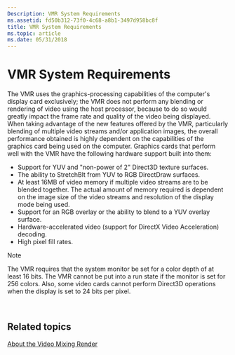 ```yaml
---
Description: VMR System Requirements
ms.assetid: fd50b312-73f0-4c68-a8b1-3497d958bc8f
title: VMR System Requirements
ms.topic: article
ms.date: 05/31/2018
---
```


# VMR System Requirements

The VMR uses the graphics-processing capabilities of the computer's display card exclusively; the VMR does not perform any blending or rendering of video using the host processor, because to do so would greatly impact the frame rate and quality of the video being displayed. When taking advantage of the new features offered by the VMR, particularly blending of multiple video streams and/or application images, the overall performance obtained is highly dependent on the capabilities of the graphics card being used on the computer. Graphics cards that perform well with the VMR have the following hardware support built into them:

-   Support for YUV and "non-power of 2" Direct3D texture surfaces.
-   The ability to StretchBlt from YUV to RGB DirectDraw surfaces.
-   At least 16MB of video memory if multiple video streams are to be blended together. The actual amount of memory required is dependent on the image size of the video streams and resolution of the display mode being used.
-   Support for an RGB overlay or the ability to blend to a YUV overlay surface.
-   Hardware-accelerated video (support for DirectX Video Acceleration) decoding.
-   High pixel fill rates.

> [!Note]  
> The VMR requires that the system monitor be set for a color depth of at least 16 bits. The VMR cannot be put into a run state if the monitor is set for 256 colors. Also, some video cards cannot perform Direct3D operations when the display is set to 24 bits per pixel.

 

## Related topics

<dl> <dt>

[About the Video Mixing Render](about-the-video-mixing-render.md)
</dt> </dl>

 

 



